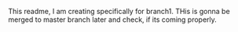 This readme, I am creating specifically for branch1.
THis is gonna be merged to master branch later and check, if its coming properly.
